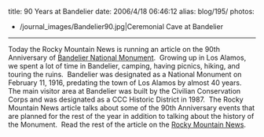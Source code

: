 title: 90 Years at Bandelier
date: 2006/4/18 06:46:12
alias: blog/195/
photos:
- /journal_images/Bandelier90.jpg|Ceremonial Cave at Bandelier
---
Today the Rocky Mountain News is running an article on the 90th Anniversary of [Bandelier National Monument](http://www.nps.gov/band/).  Growing up in Los Alamos, we spent a lot of time in Bandelier, camping, having picnics, hiking, and touring the ruins.  Bandelier was designated as a National Monument on February 11, 1916, predating the town of Los Alamos by almost 40 years.  The main visitor area at Bandelier was built by the Civilian Conservation Corps and was designated as a CCC Historic District in 1987.  The Rocky Mountain News article talks about some of the 90th Anniversary events that are planned for the rest of the year in addition to talking about the history of the Monument.  Read the rest of the article on the [Rocky Mountain News](http://www.rockymountainnews.com/drmn/local/article/0,1299,DRMN_15_4629634,00.html).